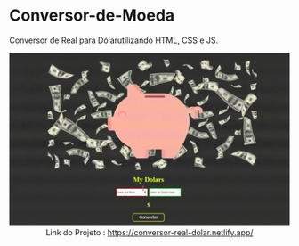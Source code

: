 # Conversor-de-Moeda
Conversor de Real para Dólarutilizando HTML, CSS e JS. <br>

<p align="center">
    <img windth="470" src="img/user.gif"

Link do Projeto : https://conversor-real-dolar.netlify.app/